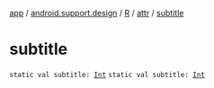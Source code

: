 [app](../../../index.md) / [android.support.design](../../index.md) / [R](../index.md) / [attr](index.md) / [subtitle](./subtitle.md)

# subtitle

`static val subtitle: `[`Int`](https://kotlinlang.org/api/latest/jvm/stdlib/kotlin/-int/index.html)
`static val subtitle: `[`Int`](https://kotlinlang.org/api/latest/jvm/stdlib/kotlin/-int/index.html)